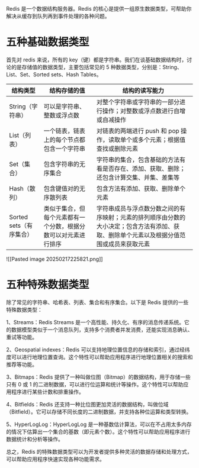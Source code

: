 Redis 是一个数据结构服务器。Redis 的核心是提供一组原生数据类型，可帮助你解决从缓存到队列再到事件处理的各种问题。

# 五种基础数据类型
首先对 redis 来说，所有的 key（键）都是字符串。我们在谈基础数据结构时，讨论的是存储值的数据类型，主要包括常见的 5 种数据类型，分别是：String、List、Set、Sorted sets、Hash Tables。

| 结构类型              | 结构存储的值                          | 结构的读写能力                                                              |
| ----------------- | ------------------------------- | -------------------------------------------------------------------- |
| String（字符串）       | 可以是字符串、整数或浮点数                   | 对整个字符串或字符串的一部分进行操作；对整数或浮点数进行自增或自减操作                                  |
| List（列表）          | 一个链表，链表上的每个节点都包含一个字符串           | 对链表的两端进行 push 和 pop 操作，读取单个或多个元素；根据值查找或删除元素                          |
| Set（集合）           | 包含字符串的无序集合                      | 字符串的集合，包含基础的方法有看是否存在、添加、获取、删除；还包含计算交集、并集、差集等                         |
| Hash（散列）          | 包含键值对的无序散列表                     | 包含方法有添加、获取、删除单个元素                                                    |
| Sorted sets（有序集合） | 类似于集合，但每个元素都有一个分数，根据分数可以对元素进行排序 | 字符串成员与浮点数分数之间的有序映射；元素的排列顺序由分数的大小决定；包含方法有添加、获取、删除单个元素以及根据分值范围或成员来获取元素 |
![[Pasted image 20250217225821.png]]
# 五种特殊数据类型
除了常见的字符串、哈希表、列表、集合和有序集合。以下是 Redis 提供的一些特殊数据类型：

1、Streams：Redis Streams 是一个高性能、持久化、有序的消息传递系统。它的数据模型类似于一个消息队列，支持多个消费者并发消费，还能实现消息确认、重试等功能。

2、Geospatial indexes：Redis 可以支持地理位置信息的存储和索引，通过经纬度可以进行地理位置查询。这个特性可以帮助应用程序进行地理位置相关的搜索和推荐等功能。

3、Bitmaps：Redis 提供了一种叫做位图（Bitmap）的数据结构，用于存储一些只有 0 或 1 的二进制数据，可以进行位运算和统计等操作。这个特性可以帮助应用程序进行某些计数和排重操作。

4、Bitfields：Redis 还支持一种比位图更加灵活的数据结构，叫做位域（Bitfield）。它可以存储不同长度的二进制数据，并支持各种位运算和类型转换。

5、HyperLogLog：HyperLogLog 是一种基数估计算法，可以在不占用太多内存的情况下估算出一个集合的基数（即元素个数）。这个特性可以帮助应用程序进行数据统计和分析等操作。

总之，Redis 的特殊数据类型可以为开发者提供多种灵活的数据存储和处理方式，可以帮助应用程序快速实现各种功能需求。

